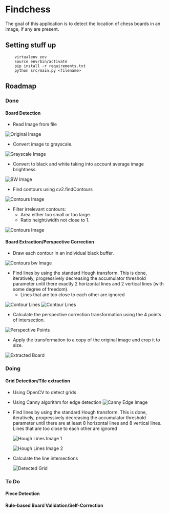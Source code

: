 # Findchess

The goal of this application is to detect the location of chess boards 
in an image, if any are present.

## Setting stuff up

```
    virtualenv env
    source env/bin/activate
    pip install -r requirements.txt
    python src/main.py <filename>
```

## Roadmap

### Done

#### Board Detection
- Read Image from file

![Original Image](./images/orig.png)

- Convert image to grayscale.

![Grayscale Image](./images/gray.png)

- Convert to black and white taking into account average image brightness.

![BW Image](./images/bw.png)

- Find contours using cv2.findContours

![Contours Image](./images/contours.png)

- Filter irrelevant contours:
  - Area either too small or too large.
  - Ratio height/width not close to 1.

![Contours Image](./images/contours_filtered.png)

#### Board Extraction/Perspective Correction
- Draw each contour in an individual black buffer.

![Contours bw Image](./images/contour_individual_bw.png)

- Find lines by using the standard Hough transform. This is done,
  iteratively, progressively decreasing the accumulator threshold
  parameter until there exactly 2 horizontal lines and 2 vertical
  lines (with some degree of freedom).
  - Lines that are too close to each other are ignored

![Contour Lines](./images/contour_lines_bw.png)
![Contour Lines](./images/contour_lines_orig.png)

- Calculate the perspective correction transformation using the 4 points of intersection.

![Perspective Points](./images/perspective.png)

- Apply the transformation to a copy of the original image and crop it to size.

![Extracted Board](./images/extracted.png)

### Doing

#### Grid Detection/Tile extraction
  - Using OpenCV to detect grids

  - Using Canny algorithm for edge detection
    ![Canny Edge Image](./images/canny.png)

  - Find lines by using the standard Hough transform. This is done, iteratively, progressively decreasing the accumulator threshold parameter until there are at least 8 horizontal lines and 8 vertical lines. Lines that are too close to each other are ignored

    ![Hough Lines Image 1](./images/hough1.png)

    ![Hough Lines Image 2](./images/hough2.png)

  - Calculate the line intersections

    ![Detected Grid](./images/grid.png)

### To Do

#### Piece Detection

#### Rule-based Board Validation/Self-Correction
